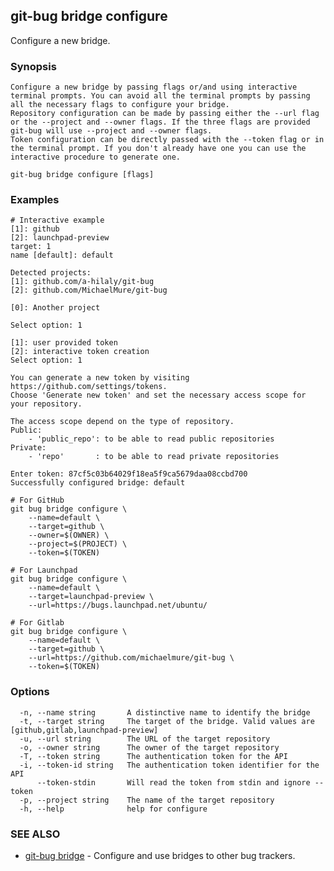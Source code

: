 ## git-bug bridge configure

Configure a new bridge.

### Synopsis

	Configure a new bridge by passing flags or/and using interactive terminal prompts. You can avoid all the terminal prompts by passing all the necessary flags to configure your bridge.
	Repository configuration can be made by passing either the --url flag or the --project and --owner flags. If the three flags are provided git-bug will use --project and --owner flags.
	Token configuration can be directly passed with the --token flag or in the terminal prompt. If you don't already have one you can use the interactive procedure to generate one.

```
git-bug bridge configure [flags]
```

### Examples

```
# Interactive example
[1]: github
[2]: launchpad-preview
target: 1
name [default]: default

Detected projects:
[1]: github.com/a-hilaly/git-bug
[2]: github.com/MichaelMure/git-bug

[0]: Another project

Select option: 1

[1]: user provided token
[2]: interactive token creation
Select option: 1

You can generate a new token by visiting https://github.com/settings/tokens.
Choose 'Generate new token' and set the necessary access scope for your repository.

The access scope depend on the type of repository.
Public:
	- 'public_repo': to be able to read public repositories
Private:
	- 'repo'       : to be able to read private repositories

Enter token: 87cf5c03b64029f18ea5f9ca5679daa08ccbd700
Successfully configured bridge: default

# For GitHub
git bug bridge configure \
    --name=default \
    --target=github \
    --owner=$(OWNER) \
    --project=$(PROJECT) \
    --token=$(TOKEN)

# For Launchpad
git bug bridge configure \
    --name=default \
    --target=launchpad-preview \
	--url=https://bugs.launchpad.net/ubuntu/

# For Gitlab
git bug bridge configure \
    --name=default \
    --target=github \
    --url=https://github.com/michaelmure/git-bug \
    --token=$(TOKEN)
```

### Options

```
  -n, --name string       A distinctive name to identify the bridge
  -t, --target string     The target of the bridge. Valid values are [github,gitlab,launchpad-preview]
  -u, --url string        The URL of the target repository
  -o, --owner string      The owner of the target repository
  -T, --token string      The authentication token for the API
  -i, --token-id string   The authentication token identifier for the API
      --token-stdin       Will read the token from stdin and ignore --token
  -p, --project string    The name of the target repository
  -h, --help              help for configure
```

### SEE ALSO

* [git-bug bridge](git-bug_bridge.md)	 - Configure and use bridges to other bug trackers.

